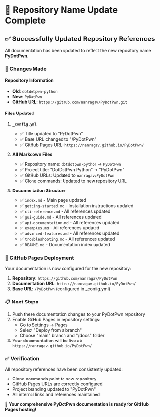 # 📝 Repository Name Update Complete

## ✅ Successfully Updated Repository References

All documentation has been updated to reflect the new repository name **PyDotPwn**.

### 🔄 Changes Made

#### Repository Information

- **Old**: `dotdotpwn-python`
- **New**: `PyDotPwn`
- **GitHub URL**: `https://github.com/nanragav/PyDotPwn.git`

#### Files Updated

1. **`_config.yml`**

   - ✅ Title updated to "PyDotPwn"
   - ✅ Base URL changed to "/PyDotPwn"
   - ✅ GitHub Pages URL: `https://nanragav.github.io/PyDotPwn/`

2. **All Markdown Files**

   - ✅ Repository name: `dotdotpwn-python` → `PyDotPwn`
   - ✅ Project title: "DotDotPwn Python" → "PyDotPwn"
   - ✅ GitHub URLs: Updated to `nanragav/PyDotPwn`
   - ✅ Clone commands: Updated to new repository URL

3. **Documentation Structure**
   - ✅ `index.md` - Main page updated
   - ✅ `getting-started.md` - Installation instructions updated
   - ✅ `cli-reference.md` - All references updated
   - ✅ `gui-guide.md` - All references updated
   - ✅ `api-documentation.md` - All references updated
   - ✅ `examples.md` - All references updated
   - ✅ `advanced-features.md` - All references updated
   - ✅ `troubleshooting.md` - All references updated
   - ✅ `README.md` - Documentation index updated

### 🚀 GitHub Pages Deployment

Your documentation is now configured for the new repository:

1. **Repository**: `https://github.com/nanragav/PyDotPwn`
2. **Documentation URL**: `https://nanragav.github.io/PyDotPwn/`
3. **Base URL**: `/PyDotPwn` (configured in \_config.yml)

### 📋 Next Steps

1. Push these documentation changes to your PyDotPwn repository
2. Enable GitHub Pages in repository settings:
   - Go to Settings → Pages
   - Select "Deploy from a branch"
   - Choose "main" branch and "/docs" folder
3. Your documentation will be live at: `https://nanragav.github.io/PyDotPwn/`

### ✅ Verification

All repository references have been consistently updated:

- Clone commands point to new repository
- GitHub Pages URLs are correctly configured
- Project branding updated to "PyDotPwn"
- All internal links and references maintained

**🎉 Your comprehensive PyDotPwn documentation is ready for GitHub Pages hosting!**

